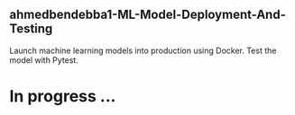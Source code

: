 ## ahmedbendebba1-ML-Model-Deployment-And-Testing
Launch machine learning models into production using Docker. Test the model with Pytest.

# In progress ...
